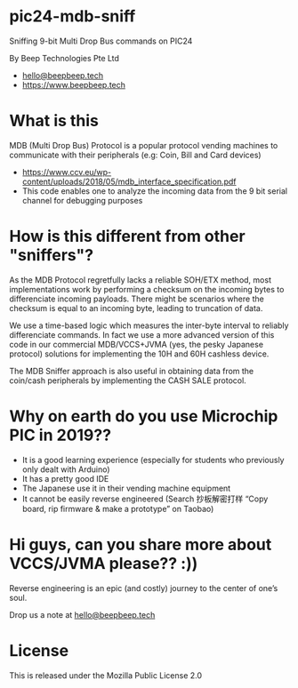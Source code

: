 # pic24-mdb-sniff
Sniffing 9-bit Multi Drop Bus commands on PIC24

By Beep Technologies Pte Ltd
- hello@beepbeep.tech
- https://www.beepbeep.tech

What is this
======
MDB (Multi Drop Bus) Protocol is a popular protocol vending machines to communicate with their peripherals (e.g: Coin, Bill and Card devices) 
- https://www.ccv.eu/wp-content/uploads/2018/05/mdb_interface_specification.pdf
- This code enables one to analyze the incoming data from the 9 bit serial channel for debugging purposes


How is this different from other "sniffers"?
=====
As the MDB Protocol regretfully lacks a reliable SOH/ETX method, most implementations work by performing a checksum on the incoming bytes to differenciate incoming payloads. There might be scenarios where the checksum is equal to an incoming byte, leading to truncation of data.

We use a time-based logic which measures the inter-byte interval to reliably differenciate commands.
In fact we use a more advanced version of this code in our commercial MDB/VCCS+JVMA (yes, the pesky Japanese protocol) solutions for implementing the 10H and 60H cashless device.

The MDB Sniffer approach is also useful in obtaining data from the coin/cash peripherals by implementing the CASH SALE protocol.

Why on earth do you use Microchip PIC in 2019??
=====
- It is a good learning experience (especially for students who previously only dealt with Arduino)
- It has a pretty good IDE 
- The Japanese use it in their vending machine equipment 
- It cannot be easily reverse engineered (Search 抄板解密打样 “Copy board, rip firmware & make a prototype” on Taobao)

Hi guys, can you share more about VCCS/JVMA please?? :))
=====
Reverse engineering is an epic (and costly) journey to the center of one’s soul.

Drop us a note at hello@beepbeep.tech

License
=====
This is released under the Mozilla Public License 2.0
